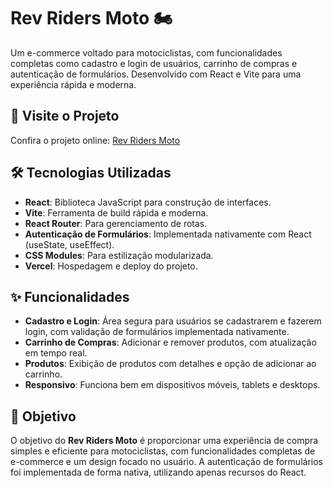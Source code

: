 # Rev Riders Moto 🏍️
Um e-commerce voltado para motociclistas, com funcionalidades completas como cadastro e login de usuários, carrinho de compras e autenticação de formulários. Desenvolvido com React e Vite para uma experiência rápida e moderna.

## 🚀 Visite o Projeto
Confira o projeto online: [Rev Riders Moto](https://rev-riders-moto.vercel.app/)

## 🛠️ Tecnologias Utilizadas
- **React**: Biblioteca JavaScript para construção de interfaces.
- **Vite**: Ferramenta de build rápida e moderna.
- **React Router**: Para gerenciamento de rotas.
- **Autenticação de Formulários**: Implementada nativamente com React (useState, useEffect).
- **CSS Modules**: Para estilização modularizada.
- **Vercel**: Hospedagem e deploy do projeto.

## ✨ Funcionalidades

- **Cadastro e Login**: Área segura para usuários se cadastrarem e fazerem login, com validação de formulários implementada nativamente.
- **Carrinho de Compras**: Adicionar e remover produtos, com atualização em tempo real.
- **Produtos**: Exibição de produtos com detalhes e opção de adicionar ao carrinho.
- **Responsivo**: Funciona bem em dispositivos móveis, tablets e desktops.

## 🎯 Objetivo

O objetivo do **Rev Riders Moto** é proporcionar uma experiência de compra simples e eficiente para motociclistas, com funcionalidades completas de e-commerce e um design focado no usuário. A autenticação de formulários foi implementada de forma nativa, utilizando apenas recursos do React.
